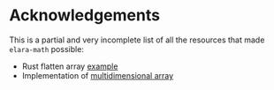 # Acknowledgements

This is a partial and very incomplete list of all the resources that made `elara-math` possible:

- Rust flatten array [example](https://gist.github.com/mafraba/3ca807ae9ef6f9839c326f84d89e0b96)
- Implementation of [multidimensional array](https://codereview.stackexchange.com/questions/256345/n-dimensional-array-in-rust)